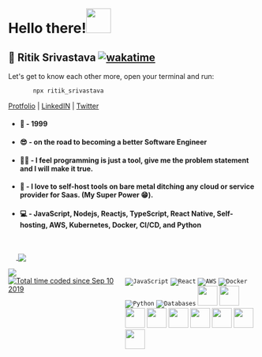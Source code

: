 # __Hello there!__<img src="https://dkrn4sk0rn31v.cloudfront.net/2018/05/29070459/pixelart-octocat.gif" width="50">

   ## 👨 Ritik Srivastava [![wakatime](https://wakatime.com/badge/user/b98deb3f-ef4e-4263-95e8-d9cea9aff6b4.svg)](https://wakatime.com/@b98deb3f-ef4e-4263-95e8-d9cea9aff6b4)
  
  Let's get to know each other more, open your terminal and run:
  
  ```bash
         npx ritik_srivastava
  ```
   
   [Protfolio](https://www.ritik-space.com/) | [LinkedIN](https://www.linkedin.com/in/ritik-srivastava-9b6964182/) | [Twitter](https://x.com/Ritik__1999)

  * #### 🌠 - 1999

  * #### 😎 - on the road to becoming a better Software Engineer
  
  * #### 🥷🏻 - I feel programming is just a tool, give me the problem statement and I will make it true.

  * #### 🚚 - I love to self-host tools on bare metal ditching any cloud or service provider for Saas. (My Super Power 😁).

  * #### 💻 - JavaScript, Nodejs, Reactjs, TypeScript, React Native, Self-hosting, AWS, Kubernetes, Docker, CI/CD, and Python  

<div style="margin-top: 3rem; display: flex; align-items: flex-start;">
   <div>
   <a href="https://github.com/anuraghazra/github-readme-stats">
      <img align="top" style="padding-top:2rem"  src="https://github-readme-stats.vercel.app/api/wakatime?username=ritikSrivastava&layout=compact&theme=transparent"/>
   </a>
<a href="https://github.com/alexanderritik">
  <img align="center" src="https://github-readme-stats.vercel.app/api/top-langs/?username=alexanderritik&theme=transparent&layout=compact" />
</a>
  </div>
</div>


<div style="justify-content: space-between; display: grid; grid-auto-flow: column;">
   <a href="https://wakatime.com/badge/user/b98deb3f-ef4e-4263-95e8-d9cea9aff6b4"><img src="https://wakatime.com/badge/user/b98deb3f-ef4e-4263-95e8-d9cea9aff6b4.svg" alt="Total time coded since Sep 10 2019" /></a>
    <div style={{ display: 'flex', alignItems: 'center' }}>
      <code><img src="https://img.icons8.com/color/50/000000/javascript--v2.png" alt="JavaScript" style={{ paddingTop: '2rem', marginRight: '1rem', width: '48px', height: '48px' }} /></code>
      <code><img src="https://img.icons8.com/color/50/000000/react-native.png" alt="React" style={{ paddingTop: '2rem', marginRight: '1rem', width: '48px', height: '48px' }} /></code>
      <code><img src="https://img.icons8.com/color/50/000000/amazon-web-services.png" alt="AWS" style={{ paddingTop: '2rem', marginRight: '1rem', width: '48px', height: '48px' }} /></code>
      <code><img src="https://img.icons8.com/color/50/000000/docker.png" alt="Docker" style={{ paddingTop: '2rem', marginRight: '1rem', width: '48px', height: '48px' }} /></code>
      <code><img src="https://img.icons8.com/color/50/000000/python--v2.png" alt="Python" style={{ paddingTop: '2rem', marginRight: '1rem', width: '48px', height: '48px' }} /></code>
      <code><img src="https://img.icons8.com/color/50/000000/database.png" alt="Databases" style={{ paddingTop: '2rem', marginRight: '1rem', width: '48px', height: '48px' }} /></code>
      <code><img height="40" src="https://upload.wikimedia.org/wikipedia/commons/thumb/1/18/ISO_C%2B%2B_Logo.svg/1200px-ISO_C%2B%2B_Logo.svg.png"></code>
      <code><img height="40" src="https://encrypted-tbn0.gstatic.com/images?q=tbn:ANd9GcRFCHi18uXFtRb1_q7pQIVxYlwqvhVzCzZ4PQ&usqp=CAU"></code>
      <code><img height="40" src="https://cdn.uconnectlabs.com/wp-content/uploads/sites/25/2020/04/J.png"></code>
      <code><img height="40" src="https://upload.wikimedia.org/wikipedia/commons/4/4c/Typescript_logo_2020.svg"></code>
      <code><img height="40" src="https://upload.wikimedia.org/wikipedia/commons/d/d9/Node.js_logo.svg"></code>
      <code><img height="40" src="https://upload.wikimedia.org/wikipedia/commons/2/29/Postgresql_elephant.svg"></code>
      <code><img height="40" src="https://d1.awsstatic.com/asset-repository/products/amazon-rds/1024px-MySQL.ff87215b43fd7292af172e2a5d9b844217262571.png"></code>
      <code><img height="40" src="https://cdn-media-1.freecodecamp.org/images/0*CPTNvq87xG-sUGdx.png"></code>
      <code><img height="40" src="https://upload.wikimedia.org/wikipedia/commons/3/39/Kubernetes_logo_without_workmark.svg"></code>
    </div>
</div>
